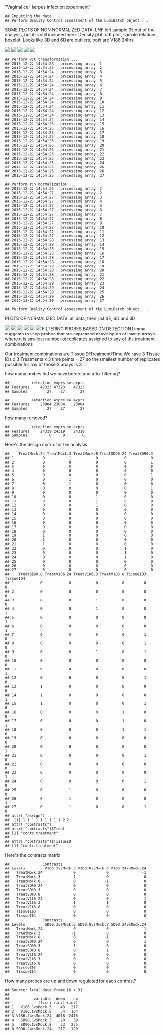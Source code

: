 "Vaginal cell herpes infection experiment"

    ## Inputting the data ...
    ## Perform Quality Control assessment of the LumiBatch object ...

SOME PLOTS OF NON NORMALIZED DATA: LMF left sample 3E out of the analysis, but it is still included here. Density plot, cdf plot, sample relations, boxplot. Looks like 3D and 6D are outliers, both are V186 24hrs.

![](markdown_vaginal_cell_microarray_files/figure-markdown_github/unnamed-chunk-2-1.png) ![](markdown_vaginal_cell_microarray_files/figure-markdown_github/unnamed-chunk-2-2.png) ![](markdown_vaginal_cell_microarray_files/figure-markdown_github/unnamed-chunk-2-3.png) ![](markdown_vaginal_cell_microarray_files/figure-markdown_github/unnamed-chunk-2-4.png) ![](markdown_vaginal_cell_microarray_files/figure-markdown_github/unnamed-chunk-2-5.png)

    ## Perform vst transformation ...
    ## 2015-12-22 14:54:23 , processing array  1 
    ## 2015-12-22 14:54:23 , processing array  2 
    ## 2015-12-22 14:54:24 , processing array  3 
    ## 2015-12-22 14:54:24 , processing array  4 
    ## 2015-12-22 14:54:24 , processing array  5 
    ## 2015-12-22 14:54:24 , processing array  6 
    ## 2015-12-22 14:54:24 , processing array  7 
    ## 2015-12-22 14:54:24 , processing array  8 
    ## 2015-12-22 14:54:24 , processing array  9 
    ## 2015-12-22 14:54:24 , processing array  10 
    ## 2015-12-22 14:54:24 , processing array  11 
    ## 2015-12-22 14:54:24 , processing array  12 
    ## 2015-12-22 14:54:24 , processing array  13 
    ## 2015-12-22 14:54:24 , processing array  14 
    ## 2015-12-22 14:54:25 , processing array  15 
    ## 2015-12-22 14:54:25 , processing array  16 
    ## 2015-12-22 14:54:25 , processing array  17 
    ## 2015-12-22 14:54:25 , processing array  18 
    ## 2015-12-22 14:54:25 , processing array  19 
    ## 2015-12-22 14:54:25 , processing array  20 
    ## 2015-12-22 14:54:25 , processing array  21 
    ## 2015-12-22 14:54:25 , processing array  22 
    ## 2015-12-22 14:54:25 , processing array  23 
    ## 2015-12-22 14:54:25 , processing array  24 
    ## 2015-12-22 14:54:25 , processing array  25 
    ## 2015-12-22 14:54:25 , processing array  26 
    ## 2015-12-22 14:54:25 , processing array  27

    ## Perform rsn normalization ...
    ## 2015-12-22 14:54:26 , processing array  1 
    ## 2015-12-22 14:54:27 , processing array  2 
    ## 2015-12-22 14:54:27 , processing array  3 
    ## 2015-12-22 14:54:27 , processing array  4 
    ## 2015-12-22 14:54:27 , processing array  5 
    ## 2015-12-22 14:54:27 , processing array  6 
    ## 2015-12-22 14:54:27 , processing array  7 
    ## 2015-12-22 14:54:27 , processing array  8 
    ## 2015-12-22 14:54:27 , processing array  9 
    ## 2015-12-22 14:54:27 , processing array  10 
    ## 2015-12-22 14:54:27 , processing array  11 
    ## 2015-12-22 14:54:27 , processing array  12 
    ## 2015-12-22 14:54:28 , processing array  13 
    ## 2015-12-22 14:54:28 , processing array  14 
    ## 2015-12-22 14:54:28 , processing array  15 
    ## 2015-12-22 14:54:28 , processing array  16 
    ## 2015-12-22 14:54:28 , processing array  17 
    ## 2015-12-22 14:54:28 , processing array  18 
    ## 2015-12-22 14:54:28 , processing array  19 
    ## 2015-12-22 14:54:28 , processing array  20 
    ## 2015-12-22 14:54:28 , processing array  21 
    ## 2015-12-22 14:54:28 , processing array  22 
    ## 2015-12-22 14:54:29 , processing array  23 
    ## 2015-12-22 14:54:29 , processing array  24 
    ## 2015-12-22 14:54:29 , processing array  25 
    ## 2015-12-22 14:54:29 , processing array  26 
    ## 2015-12-22 14:54:29 , processing array  27

    ## Perform Quality Control assessment of the LumiBatch object ...

PLOTS OF NORMALIZED DATA: all data, then just 3E, 6D and 3D

![](markdown_vaginal_cell_microarray_files/figure-markdown_github/unnamed-chunk-3-1.png) ![](markdown_vaginal_cell_microarray_files/figure-markdown_github/unnamed-chunk-3-2.png) ![](markdown_vaginal_cell_microarray_files/figure-markdown_github/unnamed-chunk-3-3.png) ![](markdown_vaginal_cell_microarray_files/figure-markdown_github/unnamed-chunk-3-4.png) ![](markdown_vaginal_cell_microarray_files/figure-markdown_github/unnamed-chunk-3-5.png) ![](markdown_vaginal_cell_microarray_files/figure-markdown_github/unnamed-chunk-3-6.png) FILTERING PROBES BASED ON DETECTION Limma suggests to keep probes that are expressed above bg on at least n arrays where n is smallest number of replicates assigned to any of the treatment combinations.

Our treatment combinations are TissueID/Treatment/Time We have 3 Tissue IDs x 3 Treatments x 3 time points = 27 so the smallest number of replicates possible for any of those 3 arrays is 3

how many probes did we have before and after filtering?

    ##          detection exprs se.exprs
    ## Features     47323 47323    47323
    ## Samples         27    27       27

    ##          detection exprs se.exprs
    ## Features     23004 23004    23004
    ## Samples         27    27       27

how many removed?

    ##          detection exprs se.exprs
    ## Features     24319 24319    24319
    ## Samples          0     0        0

Here's the design matrix for the analysis

    ##    TreatMock.24 TreatMock.3 TreatMock.8 TreatSD90.24 TreatSD90.3
    ## 1             0           1           0            0           0
    ## 2             0           0           0            0           1
    ## 3             0           0           0            0           0
    ## 4             0           0           0            0           0
    ## 5             0           0           0            0           1
    ## 6             0           1           0            0           0
    ## 7             0           1           0            0           0
    ## 8             0           0           0            0           1
    ## 9             0           0           0            0           0
    ## 10            0           0           1            0           0
    ## 11            0           0           1            0           0
    ## 12            0           0           1            0           0
    ## 13            0           0           0            0           0
    ## 14            0           0           0            0           0
    ## 15            0           0           0            0           0
    ## 16            0           0           0            0           0
    ## 17            0           0           0            0           0
    ## 18            0           0           0            0           0
    ## 19            1           0           0            0           0
    ## 20            1           0           0            0           0
    ## 21            1           0           0            0           0
    ## 22            0           0           0            1           0
    ## 23            0           0           0            1           0
    ## 24            0           0           0            1           0
    ## 25            0           0           0            0           0
    ## 26            0           0           0            0           0
    ## 27            0           0           0            0           0
    ##    TreatSD90.8 TreatV186.24 TreatV186.3 TreatV186.8 TissueID3 TissueID4
    ## 1            0            0           0           0         0         0
    ## 2            0            0           0           0         0         0
    ## 3            0            0           1           0         0         0
    ## 4            0            0           1           0         0         1
    ## 5            0            0           0           0         0         1
    ## 6            0            0           0           0         0         1
    ## 7            0            0           0           0         1         0
    ## 8            0            0           0           0         1         0
    ## 9            0            0           1           0         1         0
    ## 10           0            0           0           0         0         0
    ## 11           0            0           0           0         0         1
    ## 12           0            0           0           0         1         0
    ## 13           1            0           0           0         0         0
    ## 14           1            0           0           0         0         1
    ## 15           1            0           0           0         1         0
    ## 16           0            0           0           1         0         0
    ## 17           0            0           0           1         0         1
    ## 18           0            0           0           1         1         0
    ## 19           0            0           0           0         0         0
    ## 20           0            0           0           0         0         1
    ## 21           0            0           0           0         1         0
    ## 22           0            0           0           0         0         0
    ## 23           0            0           0           0         0         1
    ## 24           0            0           0           0         1         0
    ## 25           0            1           0           0         0         0
    ## 26           0            1           0           0         0         1
    ## 27           0            1           0           0         1         0
    ## attr(,"assign")
    ##  [1] 1 1 1 1 1 1 1 1 1 2 2
    ## attr(,"contrasts")
    ## attr(,"contrasts")$Treat
    ## [1] "contr.treatment"
    ## 
    ## attr(,"contrasts")$TissueID
    ## [1] "contr.treatment"

Here's the contrasts matrix

    ##               Contrasts
    ## Levels         V186.3vsMock.3 V186.8vsMock.8 V186.24vsMock.24
    ##   TreatMock.24              0              0               -1
    ##   TreatMock.3              -1              0                0
    ##   TreatMock.8               0             -1                0
    ##   TreatSD90.24              0              0                0
    ##   TreatSD90.3               0              0                0
    ##   TreatSD90.8               0              0                0
    ##   TreatV186.24              0              0                1
    ##   TreatV186.3               1              1                0
    ##   TreatV186.8               0              0                0
    ##   TissueID3                 0              0                0
    ##   TissueID4                 0              0                0
    ##               Contrasts
    ## Levels         SD90.3vsMock.3 SD90.8vsMock.8 SD90.24vsMock.24
    ##   TreatMock.24              0              0               -1
    ##   TreatMock.3              -1              0                0
    ##   TreatMock.8               0             -1                0
    ##   TreatSD90.24              0              0                1
    ##   TreatSD90.3               1              0                0
    ##   TreatSD90.8               0              1                0
    ##   TreatV186.24              0              0                0
    ##   TreatV186.3               0              0                0
    ##   TreatV186.8               0              0                0
    ##   TissueID3                 0              0                0
    ##   TissueID4                 0              0                0

How many probes are up and down regulated for each contrast?

    ## Source: local data frame [6 x 3]
    ## 
    ##           variable  down    up
    ##             (fctr) (int) (int)
    ## 1   V186.3vsMock.3    43   217
    ## 2   V186.8vsMock.8    34   134
    ## 3 V186.24vsMock.24  4018  2416
    ## 4   SD90.3vsMock.3    20    39
    ## 5   SD90.8vsMock.8    23   235
    ## 6 SD90.24vsMock.24   217   120
